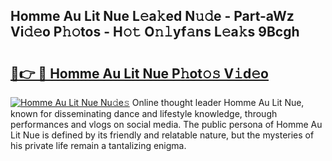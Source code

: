 ## Homme Au Lit Nue L𝚎a𝚔ed N𝚞𝚍e - Part-aWz Vi𝚍𝚎o P𝚑𝚘tos - H𝚘𝚝 O𝚗𝚕yf𝚊ns L𝚎a𝚔s 9Bcgh

# <h2><a href="http://kf5vfz.oniu.top/?m=Homme+Au+Lit+Nue">🔗👉 🔴 Homme Au Lit Nue P𝚑ot𝚘𝚜 V𝚒d𝚎o</a></h2>

[![Homme Au Lit Nue Nu𝚍e𝚜](https://i.imgur.com/0qMVB7G.gif)](http://kf5vfz.oniu.top/?m=Homme+Au+Lit+Nue)
Online thought leader Homme Au Lit Nue, known for disseminating dance and lifestyle knowledge, through performances and vlogs on social media. The public persona of Homme Au Lit Nue is defined by its friendly and relatable nature, but the mysteries of his private life remain a tantalizing enigma.  
